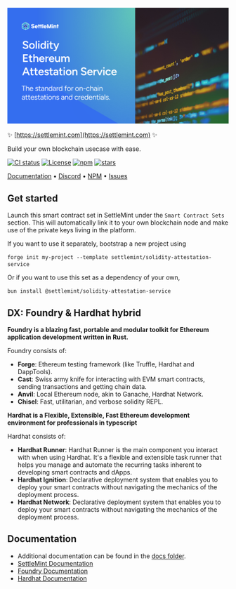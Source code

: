 ![logo](https://github.com/settlemint/solidity-attestation-service/blob/main/OG_Solidity.png)

✨ [https://settlemint.com](https://settlemint.com) ✨

Build your own blockchain usecase with ease.

[![CI status](https://github.com/settlemint/solidity-attestation-service/actions/workflows/solidity.yml/badge.svg?event=push&branch=main)](https://github.com/settlemint/solidity-attestation-service/actions?query=branch%3Amain) [![License](https://img.shields.io/npm/l/@settlemint/solidity-attestation-service)](https://fsl.software) [![npm](https://img.shields.io/npm/dw/@settlemint/solidity-attestation-service)](https://www.npmjs.com/package/@settlemint/solidity-attestation-service) [![stars](https://img.shields.io/github/stars/settlemint/solidity-attestation-service)](https://github.com/settlemint/solidity-attestation-service)

[Documentation](https://console.settlemint.com/documentation/) • [Discord](https://discord.com/invite/Mt5yqFrey9) • [NPM](https://www.npmjs.com/package/@settlemint/solidity-attestation-service) • [Issues](https://github.com/settlemint/solidity-attestation-service/issues)

## Get started

Launch this smart contract set in SettleMint under the `Smart Contract Sets` section. This will automatically link it to your own blockchain node and make use of the private keys living in the platform.

If you want to use it separately, bootstrap a new project using

```shell
forge init my-project --template settlemint/solidity-attestation-service
```

Or if you want to use this set as a dependency of your own,

```shell
bun install @settlemint/solidity-attestation-service
```

## DX: Foundry & Hardhat hybrid

**Foundry is a blazing fast, portable and modular toolkit for Ethereum application development written in Rust.**

Foundry consists of:

- **Forge**: Ethereum testing framework (like Truffle, Hardhat and DappTools).
- **Cast**: Swiss army knife for interacting with EVM smart contracts, sending transactions and getting chain data.
- **Anvil**: Local Ethereum node, akin to Ganache, Hardhat Network.
- **Chisel**: Fast, utilitarian, and verbose solidity REPL.

**Hardhat is a Flexible, Extensible, Fast Ethereum development environment for professionals in typescript**

Hardhat consists of:

- **Hardhat Runner**: Hardhat Runner is the main component you interact with when using Hardhat. It's a flexible and extensible task runner that helps you manage and automate the recurring tasks inherent to developing smart contracts and dApps.
- **Hardhat Ignition**: Declarative deployment system that enables you to deploy your smart contracts without navigating the mechanics of the deployment process.
- **Hardhat Network**: Declarative deployment system that enables you to deploy your smart contracts without navigating the mechanics of the deployment process.

## Documentation

- Additional documentation can be found in the [docs folder](./docs).
- [SettleMint Documentation](https://console.settlemint.com/documentation/docs/using-platform/dev-tools/code-studio/smart-contract-sets/deploying-a-contract/)
- [Foundry Documentation](https://book.getfoundry.sh/)
- [Hardhat Documentation](https://hardhat.org/hardhat-runner/docs/getting-started)


